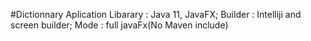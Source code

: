 #Dictionnary Aplication
Libarary : Java 11, JavaFX;
Builder :  Intelliji and screen builder;
Mode : full javaFx(No Maven include)

